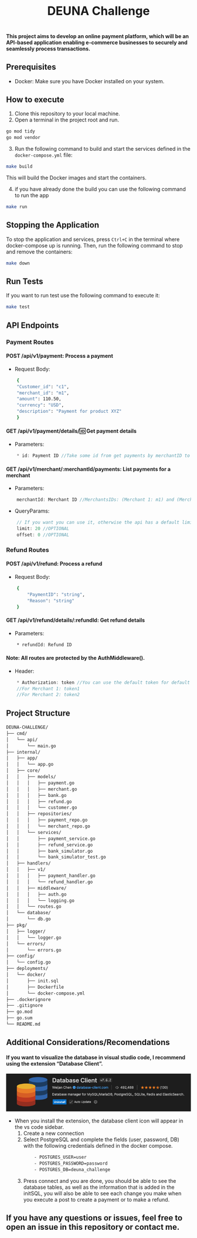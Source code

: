 <div align="center">
   <h1 style="display: inline-block; vertical-align: middle; font-size: 32px; font-weight: bold;">
    DEUNA Challenge
  </h1>
</div>

#### This project aims to develop an online payment platform, which will be an API-based application enabling e-commerce businesses to securely and seamlessly process transactions.

## Prerequisites
* Docker: Make sure you have Docker installed on your system.

## How to execute 
1. Clone this repository to your local machine.
2. Open a terminal in the project root and run.
```sh
go mod tidy 
go mod vendor
```
3. Run the following command to build and start the services defined in the ``` docker-compose.yml ``` file:
```sh
make build
```

This will build the Docker images and start the containers.

4. if you have already done the build you can use the following command to run the app
```sh
make run
```

## Stopping the Application
To stop the application and services, press ```Ctrl+C``` in the terminal where docker-compose up is running. Then, run the following command to stop and remove the containers:
```sh
make down
```

## Run Tests
If you want to run test use the following command to execute it:
```sh
make test
```


## API Endpoints

### Payment Routes

#### POST /api/v1/payment: Process a payment
* Request Body:
```sh
    {
    "Customer_id": "c1",
    "merchant_id": "m1",
    "amount": 110.50,
    "currency": "USD",
    "description": "Payment for product XYZ"
    }
```

#### GET /api/v1/payment/details/:id: Get payment details
* Parameters:
```c
    * id: Payment ID //Take some id from get payments by merchantID to test it.
```

#### GET /api/v1/merchant/:merchantId/payments: List payments for a merchant
* Parameters:
```c
    merchantId: Merchant ID //MerchantsIDs: (Merchant 1: m1) and (Merchant 2: m2) defined in init.sql migration.
```
* QueryParams:
```c
    // If you want you can use it, otherwise the api has a default limit 10 and offset 0.
    limit: 20 //OPTIONAL
    offset: 0 //OPTIONAL
```

### Refund Routes

#### POST /api/v1/refund: Process a refund
* Request Body:
```sh
    {
        "PaymentID": "string", 
        "Reason": "string"
    }
```

#### GET /api/v1/refund/details/:refundId: Get refund details
* Parameters:
```sh
    * refundId: Refund ID
```
#### Note: All routes are protected by the AuthMiddleware().
* Header: 
```c
    * Authorization: token //You can use the default token for default merchants defined in init.sql migration: 
    //For Merchant 1: token1
    //For Merchant 2: token2
```



## Project Structure
```sh
DEUNA-CHALLENGE/
├── cmd/
│   └── api/
│       └── main.go
├── internal/
│   ├── app/
│   │   └── app.go
│   ├── core/
│   │   ├── models/
│   │   │   ├── payment.go
│   │   │   ├── merchant.go
│   │   │   ├── bank.go
│   │   │   ├── refund.go
│   │   │   └── customer.go
│   │   ├── repositories/
│   │   │   ├── payment_repo.go
│   │   │   └── merchant_repo.go
│   │   └── services/
│   │       ├── payment_service.go
│   │       ├── refund_service.go
│   │       ├── bank_simulator.go
│   │       └── bank_simulator_test.go
│   ├── handlers/
│   │   ├── v1/
│   │   │   ├── payment_handler.go
│   │   │   └── refund_handler.go
│   │   ├── middleware/
│   │   │   ├── auth.go
│   │   │   └── logging.go
│   │   └── routes.go
│   └── database/
│       └── db.go
├── pkg/
│   ├── logger/
│   │   └── logger.go
│   └── errors/
│       └── errors.go
├── config/
│   └── config.go
├── deployments/
│   └── docker/
│       ├── init.sql
│       ├── Dockerfile
│       └── docker-compose.yml
├── .dockerignore
├── .gitignore
├── go.mod
├── go.sum
└── README.md
```

## Additional Considerations/Recomendations
#### If you want to visualize the database in visual studio code, I recommend using the extension “Database Client”.
![alt text](image.png)
*  When you install the extension, the database client icon will appear in the vs code sidebar.
    1. Create a new connection
    2. Select PostgreSQL and complete the fields (user, password, DB) with the following credentials defined in the docker compose.
        ```sh 
            - POSTGRES_USER=user
            - POSTGRES_PASSWORD=password
            - POSTGRES_DB=deuna_challenge
        ```
    3. Press connect and you are done, you should be able to see the database tables, as well as the information that is added in the initSQL, you will also be able to see each change you make when you execute a post to create a payment or to make a refund.

## If you have any questions or issues, feel free to open an issue in this repository or contact me.
